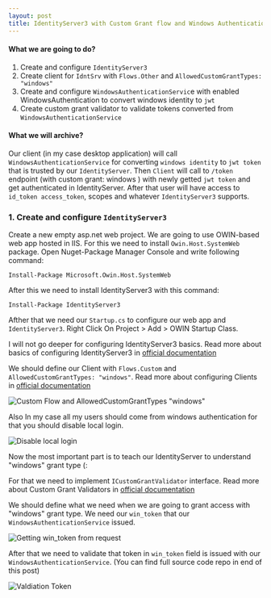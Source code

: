 ```yaml
---
layout: post
title: IdentityServer3 with Custom Grant flow and Windows Authentication
---
```


#### What we are going to do?

1. Create and configure `IdentityServer3`
2. Create client for `IdntSrv` with `Flows.Other` and `AllowedCustomGrantTypes: "windows"`
3. Create and configure `WindowsAuthenticationServic`e with enabled WindowsAuthentication to convert windows identity to `jwt`
4. Create custom grant validator to validate tokens converted from `WindowsAuthenticationService`

#### What we will archive?

Our client (in my case desktop application) will call `WindowsAuthenticationService` for converting `windows identity` to `jwt token`
that is trusted by our `IdentityServer`. Then `Client` will call to `/token` endpoint (with custom grant: windows )
with newly getted `jwt token` and get authenticated in IdentityServer. After that user will have access to `id_token access_token`, scopes
and whatever `IdentityServer3` supports.

### 1. Create and configure `IdentityServer3`

Create a new empty asp.net web project. We are going to use OWIN-based web app hosted in IIS. 
For this we need to install `Owin.Host.SystemWeb` package.
Open Nuget-Package Manager Console and write following command:

`Install-Package Microsoft.Owin.Host.SystemWeb`

After this we need to install IdentityServer3 with this command:

`Install-Package IdentityServer3`

Afther that we need our `Startup.cs` to configure our web app and `IdentityServer3`.
Right Click On Project > Add > OWIN Startup Class.

I will not go deeper for configuring IdentityServer3 basics. Read more about basics of configuring IdentityServer3 in
[official documentation](https://identityserver.github.io/Documentation/docsv2/configuration/overview.html)

We should define our Client with `Flows.Custom` and `AllowedCustomGrantTypes: "windows"`. Read more about configuring Clients
in [official documentation](https://identityserver.github.io/Documentation/docsv2/configuration/clients.html)

![Custom Flow and AllowedCustomGrantTypes "windows"](http://i.imgur.com/EbpLjxy.png)


Also In my case all my users should come from windows authentication for that you should disable local login.

![Disable local login](http://i.imgur.com/mSirFpM.png)

Now the most important part is to teach our IdentityServer to understand "windows" grant type (:

For that we need to implement `ICustomGrantValidator` interface. Read more about Custom Grant Validators
in [official documentation](https://identityserver.github.io/Documentation/docsv2/advanced/customGrantTypes.html)

We should define what we need when we are going to grant access with "windows" grant type. We need our `win_token` that
our `WindowsAuthenticationService` issued.

![Getting win_token from request](http://i.imgur.com/wpNTRMb.png)

After that we need to validate that token in `win_token` field is issued with our `WindowsAuthenticationService`. (You can find full source code repo in end of this post)

![Valdiation Token](http://i.imgur.com/VcTNGU4.png)





